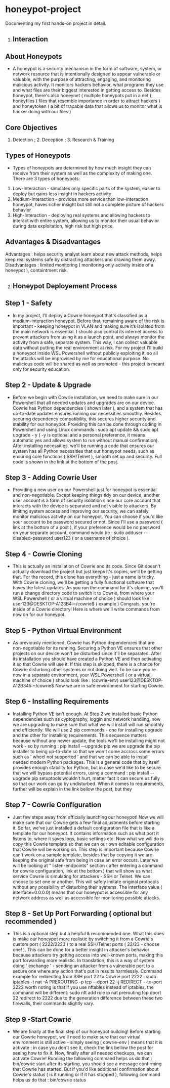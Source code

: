 # honeypot-project
Documenting my first hands-on project in detail. 

1. ## Interaction
 
## About Honeypots
- A honeypot is a security mechanism in the form of software, system, or network resource that is intentionally designed to appear vulnerable or valuable, with the purpose of attracting, engaging, and monitoring malicious activity. It monitors hackers behavior, what programs they use and what files are their biggest interested in getting access to. Besides honeypot, there's also honeynet ( multiple honeypots put in a net ), honeyfiles 
( files that resemble importance in order to attract hackers ) and honeytoken ( a bit of tracable data that allows us to monitor what is hacker doing with our files ) 
## Core Objectives
1. Detection ; 2. Deception ; 3. Research & Training

## Types of Honeypots
- Types of honeypots are determined by how much insight they can receive from their system as well as the complexity of making one. There are 3 types of honeypots:
1. Low-Interaction - simulates only specific parts of the system, easier to deploy but gains less insight in hackers activity
2. Medium-Interaction - provides more service than low-interaction honeypot, haves richer insight but still not a complete picture of hackers behavior
3. High-Interaction - deploying real systems and allowing hackers to interact with entire system, allowing us to monitor their usual behavior during data exploitation, high risk but high price.

## Advantages & Disadvantages 
  Advantages : helps security analyst learn about new attack methods, helps keep real systems safe by distracting attackers and drawing them away.
  Disadvantages : limited monitoring ( monitoring only activity inside of a honeypot ), containtment risk.


  2. ## Honeypot Deployement Process

 ## Step 1 - Safety 
- In my project, I'll deploy a Cowrie honeypot that's classified as a medium-interaction honeypot. Before that, remaining aware of the risk is important - keeping honeypot in VLAN and making sure it’s isolated from the main network is essential. I should also control its internet access to prevent attackers from using it as a launch point, and always monitor the activity from a safe, separate system. This way, I can collect valuable data without putting the real environment at risk. For my project I'll build a honeypot inside WSL Powershell without publicly exploiting it, so all the attacks will be improvised by me for educational purpose. No malicious code will be shared as well as promoted - this project is meant only for security education.

## Step 2 - Update & Upgrade
- Before we begin with Cowrie installation, we need to make sure in our Powershell that all needed updates and upgrades are on our device. Cowrie has Python dependencies ( shown later ), and a system that has up-to-date updates ensures running our necessities smoothly. Besides securing dependency compatibility, this secures higher security and stability for our honeypot. Providing this can be done through coding in Powershell and using Linux commands :
   sudo apt update && sudo apt upgrade - y
( -y is optional and a personal preference, it means automatic yes and allows system to run without manual confirmation).
After installing necessities, we'll be running a code that ensures our system has all Python necessities that our honeypot needs, such as ensuring core functions ( SSH/Telnet ), smooth set up and security. Full code is shown in the link at the bottom of the post.

## Step 3 - Adding Cowrie User
- Providing a new user on our Powershell just for honeypot is essential and non-negotiable. Except keeping things tidy on our device, another user account is a form of security isolation since our core account that interacts with the device is separated and not visible to attackers. By limiting system access and improving our security, we can safely monitor malicious activity on our honeypot. You can choose if you'd like your account to be password secured or not. Since I'll use a password ( link at the bottom of a post ), if your preference would be no password on your separate account, command would be :
  sudo adduser --disabled-password user123 ( or a username of choice ).

## Step 4 - Cowrie Cloning
- This is actually an installation of Cowrie and its code. Since Git doesn't actually download the project but just keeps it's copies, we'll be getting that. For the record, this clone has everything - just a name is tricky. With Cowrie cloning, we'll be getting a fully functional software that haves the latest updates. As you run the command for it's cloning, you'll run a change directory code to switch it to Cowrie, from where your WSL Powershell ( or a virtual machine of choice ) should look like :
  user123@DESKTOP-A123B4:~/cowrie$ ( example )
Congrats, you're inside of a Cowrie directory! Here is where we'll write commands from now on for our honeypot. 

## Step 5 - Python Virtual Environment
- As previously mentioned, Cowrie has Python dependencies that are non-negotiable for its running. Securing a Python VE ensures that other projects on our device won't be disturbed since it'll be separated. After its installation you should have created a Python VE and then activating it so that Cowrie will use it. If this step is skipped, there is a chance for Cowrie disturbing other systems or not doing well. To be sure you're now in a separate environment, your WSL Powershell ( or a virtual machine of choice ) should look like :
  (cowrie-env) user123@DESKTOP-A12B345:~/cowrie$
Now we are in safe environment for starting Cowrie.

## Step 6 - Installing Requirements
- Installing Python VE isn't enough. At Step 2 we installed basic Python dependencies such as cyptography, loggin and network handling, now we are upgrading to make sure that what we will install will run smoothly and efficiently. We will use 2 pip commands - one for installing upgrade and the other for installing requirements. This sequence matters because without any newer update, the tools we'll be installing might not work - so by running :
  pip install --upgrade pip
we are upgrade the pip installer to being up-to-date so that we won't come accross some errors such as ' wheel not supported ' and that we can be able to install needed modern Python packages. This is a general code that by itself provides enough stability for Python, but in case we'd like to be secure that we will bypass potential errors, using a command :
  pip install --upgrade pip setuptools
wouldn't hurt, matter fact it can secure us fully so that our work can go by undisturbed.
When it comes to requirements, further will be explain in the link bellow the post, but they

## Step 7 - Cowrie Configuration
- Just few steps away from officially launching our honeypot! Now we will make sure that our Cowrie gets a few final adjustments before starting it. So far, we've just installed a default configuration file that is like a template for our honeypot. It contains information such as what port it listens to, where it saves logs, basic settings etc. Now what we will do is copy this Cowrie template so that we can our own editable configuration that Cowrie will be working on. This step is important because Cowrie can't work on a sample template, besides that by copying it we are keeping the original safe from being in case an error occurs. Later we will be looking at " listen-endpoints" section ( after entering a command for cowrie configuration, link at the bottom ) that will show us what service Cowrie is simulating for attackers - SSH or Telnet. We can choose to set one or another. This will safely imitate original protocols without any possibility of disturbing their systems. The interface value ( interface=0.0.0.0) means that our honeypot is accessible for any network address as well as accessible for monitoring possible attacks. 

## Step 8 - Set Up Port Forwarding ( optional but recommended )
- This is a optional step but a helpful & recommended one. What this does is make our honeypot more realistic by switching it from a Cowrie's custom port ( 2222/2223 ) to a real SSH/Telnet ports ( 22/23 - choose one! ). This can be done for a better insight in attacker's behavior because attackers try getting access into well-known ports, making this port forwarding more realistic. In translation, this is a way of system doing ' exchange ' - sending an attacker from a vulnerable port to a secure one where any action that's put in results harmlessly. Command example for redirecting from SSH port 22 to Cowrie port 2222 :
  sudo iptables -t nat -A PREROUTING -p tcp --dport 22 -j REDIRECT --to-port 2222
worth noting is that if you use nftables instead of iptables, the command will be different:
  sudo nft add rule ip nat prerouting tcp dport 22 redirect to 2222
due to the generation difference between these two firewalls, their commands slightly vary.

## Step 9 -Start Cowrie
- We are finally at the final step of our honeypot building! Before starting our Cowrie honeypot, we'll need to make sure that our virtual environment is still active - simply seeing ( cowrie-env ) means that it is activate ; in case you don't see it, check the link bellow the post for seeing how to fix it. Now, finally after all needed checkups, we can activate Cowrie! Running the following command helps us do that :
  bin/cowrie start
  after its starting, you should see a message confirming that Cowrie has started. But if you'd like additional confirmation about Cowrie's status ( is it running or if it has stopped ), following command helps us do that :
  bin/cowrie status
